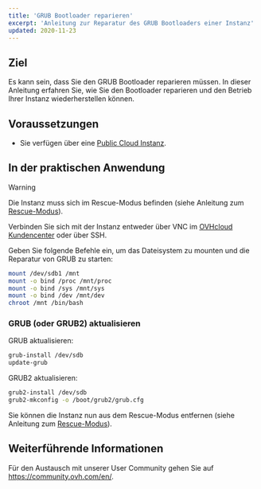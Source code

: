 ```yaml
---
title: 'GRUB Bootloader reparieren'
excerpt: 'Anleitung zur Reparatur des GRUB Bootloaders einer Instanz'
updated: 2020-11-23
---
```


## Ziel

Es kann sein, dass Sie den GRUB Bootloader reparieren müssen. In dieser Anleitung erfahren Sie, wie Sie den Bootloader reparieren und den Betrieb Ihrer Instanz wiederherstellen können.

## Voraussetzungen

- Sie verfügen über eine [Public Cloud Instanz](/links/public-cloud/public-cloud).

## In der praktischen Anwendung

> [!warning]
> Die Instanz muss sich im Rescue-Modus befinden (siehe Anleitung zum [Rescue-Modus](/pages/public_cloud/compute/put_an_instance_in_rescue_mode)).

Verbinden Sie sich mit der Instanz entweder über VNC im [OVHcloud Kundencenter](/links/manager) oder über SSH.

Geben Sie folgende Befehle ein, um das Dateisystem zu mounten und die Reparatur von GRUB zu starten:

```sh
mount /dev/sdb1 /mnt
mount -o bind /proc /mnt/proc
mount -o bind /sys /mnt/sys
mount -o bind /dev /mnt/dev
chroot /mnt /bin/bash
```

### GRUB (oder GRUB2) aktualisieren

GRUB aktualisieren:

```sh
grub-install /dev/sdb
update-grub
```

GRUB2 aktualisieren:

```sh
grub2-install /dev/sdb
grub2-mkconfig -o /boot/grub2/grub.cfg
```

Sie können die Instanz nun aus dem Rescue-Modus entfernen (siehe Anleitung zum [Rescue-Modus](/pages/public_cloud/compute/put_an_instance_in_rescue_mode)).

## Weiterführende Informationen

Für den Austausch mit unserer User Community gehen Sie auf <https://community.ovh.com/en/>.
